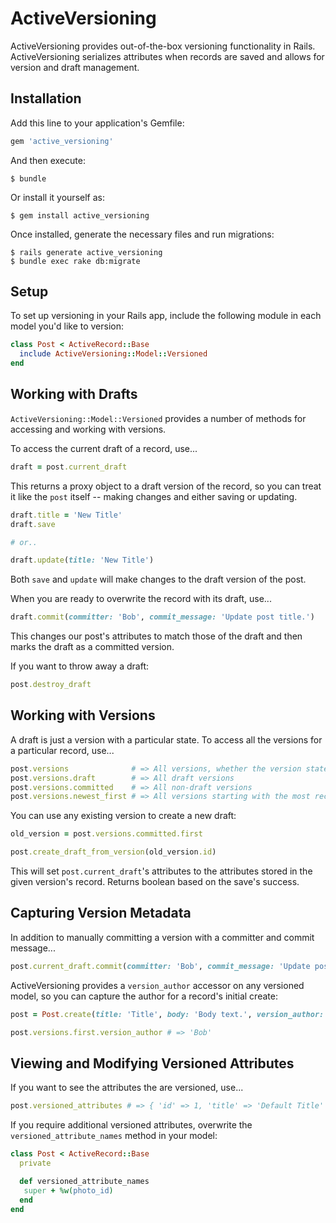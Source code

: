 # ActiveVersioning

ActiveVersioning provides out-of-the-box versioning functionality in Rails.  ActiveVersioning serializes attributes when records are saved and allows for version and draft management.

## Installation

Add this line to your application's Gemfile:

```ruby
gem 'active_versioning'
```

And then execute:

    $ bundle

Or install it yourself as:

    $ gem install active_versioning

Once installed, generate the necessary files and run migrations:

    $ rails generate active_versioning
    $ bundle exec rake db:migrate

## Setup

To set up versioning in your Rails app, include the following module in each model you'd like to version:
```ruby
class Post < ActiveRecord::Base
  include ActiveVersioning::Model::Versioned
end
```

## Working with Drafts

`ActiveVersioning::Model::Versioned` provides a number of methods for accessing and working with versions.

To access the current draft of a record, use...
```ruby
draft = post.current_draft
```
This returns a proxy object to a draft version of the record, so you can treat it like the `post` itself -- making changes and either saving or updating.
```ruby
draft.title = 'New Title'
draft.save

# or..

draft.update(title: 'New Title')
```
Both `save` and `update` will make changes to the draft version of the post.

When you are ready to overwrite the record with its draft, use...
```ruby
draft.commit(committer: 'Bob', commit_message: 'Update post title.')
```
This changes our post's attributes to match those of the draft and then marks the draft as a committed version.

If you want to throw away a draft:
```ruby
post.destroy_draft
```

## Working with Versions

A draft is just a version with a particular state.  To access all the versions for a particular record, use...
```ruby
post.versions              # => All versions, whether the version state is 'create', 'draft', or 'commit'
post.versions.draft        # => All draft versions
post.versions.committed    # => All non-draft versions
post.versions.newest_first # => All versions starting with the most recently created
```

You can use any existing version to create a new draft:
```ruby
old_version = post.versions.committed.first

post.create_draft_from_version(old_version.id)
```
This will set `post.current_draft`'s attributes to the attributes stored in the given version's record. Returns boolean based on the save's success.

## Capturing Version Metadata

In addition to manually committing a version with a committer and commit message...
```ruby
post.current_draft.commit(committer: 'Bob', commit_message: 'Update post title.')
```
ActiveVersioning provides a `version_author` accessor on any versioned model, so you can capture the author for a record's initial create:
```ruby
post = Post.create(title: 'Title', body: 'Body text.', version_author: 'Bob')

post.versions.first.version_author # => 'Bob'
```

## Viewing and Modifying Versioned Attributes

If you want to see the attributes the are versioned, use...
```ruby
post.versioned_attributes # => { 'id' => 1, 'title' => 'Default Title' }
```

If you require additional versioned attributes, overwrite the `versioned_attribute_names` method in your model:
```ruby
class Post < ActiveRecord::Base
  private

  def versioned_attribute_names
   super + %w(photo_id)
  end
end
```
